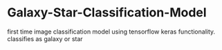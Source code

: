# Galaxy-Star-Classification-Model
first time image classification model using tensorflow keras functionality. classifies as galaxy or star
